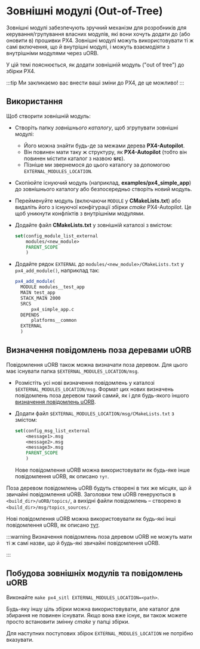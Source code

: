 # Зовнішні модулі (Out-of-Tree)

Зовнішні модулі забезпечують зручний механізм для розробників для керування/групування власних модулів, які вони хочуть додати до (або оновити в) прошивки PX4. Зовнішні модулі можуть використовувати ті ж самі включення, що й внутрішні модулі, і можуть взаємодіяти з внутрішніми модулями через uORB.

У цій темі пояснюється, як додати зовнішній модуль ("out of tree") до збірки PX4.

:::tip
Ми закликаємо вас внести ваші зміни до PX4, де це можливо!
:::

## Використання

Щоб створити зовнішній модуль:

- Створіть папку _зовнішнього каталогу_, щоб згрупувати зовнішні модулі:
  - Його можна знайти будь-де за межами дерева **PX4-Autopilot**.
  - Він повинен мати таку ж структуру, як **PX4-Autopilot** (тобто він повинен містити каталог з назвою **src**).
  - Пізніше ми звернемося до цього каталогу за допомогою `EXTERNAL_MODULES_LOCATION`.
- Скопіюйте існуючий модуль (наприклад, **examples/px4_simple_app**) до зовнішнього каталогу або безпосередньо створіть новий модуль.
- Перейменуйте модуль (включаючи `MODULE` у **CMakeLists.txt**) або видаліть його з існуючої конфігурації збірки _cmake_ PX4-Autopilot. Це щоб уникнути конфліктів з внутрішніми модулями.
- Додайте файл **CMakeLists.txt** у зовнішній каталозі з вмістом:

  ```cmake
  set(config_module_list_external
      modules/<new_module>
      PARENT_SCOPE
      )
  ```

- Додайте рядок `EXTERNAL` до `modules/<new_module>/CMakeLists.txt` у `px4_add_module()`, наприклад так:

  ```cmake
  px4_add_module(
    MODULE modules__test_app
    MAIN test_app
    STACK_MAIN 2000
    SRCS
        px4_simple_app.c
    DEPENDS
        platforms__common
    EXTERNAL
    )
  ```

## Визначення повідомлень поза деревами uORB

Повідомлення uORB також можна визначати поза деревом. Для цього має існувати папка `$EXTERNAL_MODULES_LOCATION/msg`.

- Розмістіть усі нові визначення повідомлень у каталозі `$EXTERNAL_MODULES_LOCATION/msg`. Формат цих нових визначень повідомлень поза деревом такий самий, як і для будь-якого іншого [визначення повідомлень uORB](../middleware/uorb.md#adding-a-new-topic).
- Додати файл `$EXTERNAL_MODULES_LOCATION/msg/CMakeLists.txt` з змістом:

  ```cmake
  set(config_msg_list_external
      <message1>.msg
      <message2>.msg
      <message3>.msg
      PARENT_SCOPE
      )
  ```

  Нове повідомлення uORB можна використовувати як будь-яке інше повідомлення uORB, як описано `тут`.

Поза деревом повідомлень uORB будуть створені в тих же місцях, що й звичайні повідомлення uORB. Заголовки тем uORB генеруються в `<build_dir>/uORB/topics/`, а вихідні файли повідомлень – створено в `<build_dir>/msg/topics_sources/`.

Нові повідомлення uORB можна використовувати як будь-які інші повідомлення uORB, як описано [тут](../middleware/uorb.md#adding-a-new-topic).

:::warning
Визначення повідомлень поза деревом uORB не можуть мати ті ж самі назви, що й будь-які звичайні повідомлення uORB.

:::

## Побудова зовнішніх модулів та повідомлень uORB

Виконайте `make px4_sitl EXTERNAL_MODULES_LOCATION=<path>`.

Будь-яку іншу ціль збірки можна використовувати, але каталог для збирання не повинен існувати. Якщо вона вже існує, ви також можете просто встановити змінну _cmake_ у папці збірки.

Для наступних поступових збірок `EXTERNAL_MODULES_LOCATION` не потрібно вказувати.
